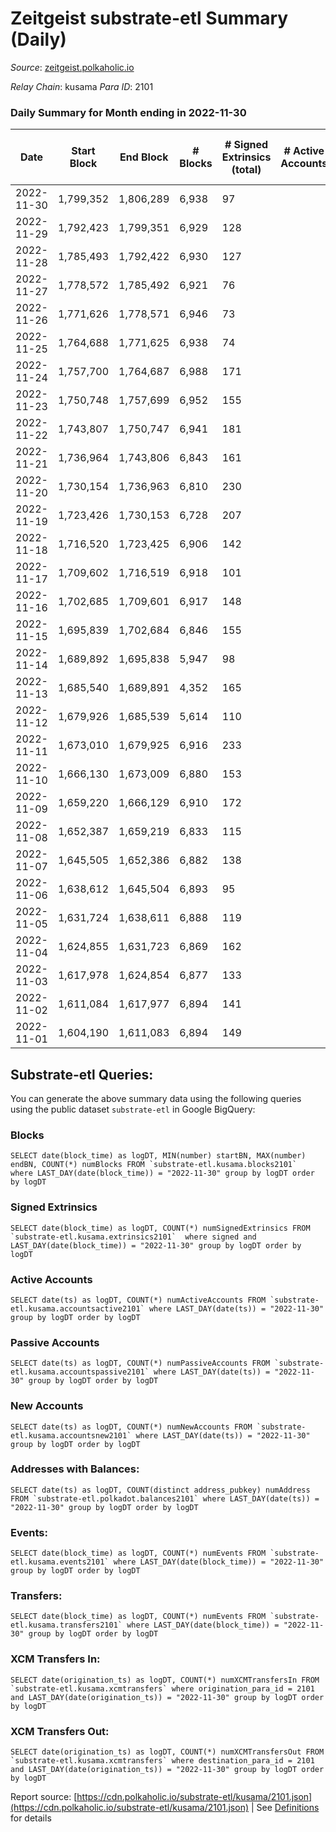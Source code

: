 # Zeitgeist substrate-etl Summary (Daily)

_Source_: [zeitgeist.polkaholic.io](https://zeitgeist.polkaholic.io)

*Relay Chain*: kusama
*Para ID*: 2101



### Daily Summary for Month ending in 2022-11-30


| Date | Start Block | End Block | # Blocks | # Signed Extrinsics (total) | # Active Accounts | # Passive | # New | # Addresses with Balances | # Events | # Transfers | # XCM Transfers In | # XCM Transfers Out | Issues | 
| ---- | ----------- | --------- | -------- | --------------------------- | ----------------- | --------- | ----- | ------------------------- | -------- | ----------- | ------------------ | ------------------- | ------ |
| 2022-11-30 | 1,799,352 | 1,806,289 | 6,938 | 97 |  |  |  | 15,053 | 36,407 | 49  | 2  |   |  |
| 2022-11-29 | 1,792,423 | 1,799,351 | 6,929 | 128 |  |  |  | 15,053 | 35,550 | 137  | 2  |   |  |
| 2022-11-28 | 1,785,493 | 1,792,422 | 6,930 | 127 |  |  |  | 15,054 | 36,378 | 71  |   |   |  |
| 2022-11-27 | 1,778,572 | 1,785,492 | 6,921 | 76 |  |  |  | 15,052 | 34,743 | 46  | 1  |   |  |
| 2022-11-26 | 1,771,626 | 1,778,571 | 6,946 | 73 |  |  |  | 15,052 | 36,055 | 51  |   |   |  |
| 2022-11-25 | 1,764,688 | 1,771,625 | 6,938 | 74 |  |  |  | 15,051 | 34,695 | 32  |   |   |  |
| 2022-11-24 | 1,757,700 | 1,764,687 | 6,988 | 171 |  |  |  |  | 36,777 | 160  |   |   |  |
| 2022-11-23 | 1,750,748 | 1,757,699 | 6,952 | 155 |  |  |  |  | 35,974 | 74  |   |   |  |
| 2022-11-22 | 1,743,807 | 1,750,747 | 6,941 | 181 |  |  |  |  | 35,316 | 208  |   |   |  |
| 2022-11-21 | 1,736,964 | 1,743,806 | 6,843 | 161 |  |  |  |  | 36,249 | 106  | 1  |   |  |
| 2022-11-20 | 1,730,154 | 1,736,963 | 6,810 | 230 |  |  |  |  | 35,795 | 270  | 1  |   |  |
| 2022-11-19 | 1,723,426 | 1,730,153 | 6,728 | 207 |  |  |  |  | 34,420 | 183  |   |   |  |
| 2022-11-18 | 1,716,520 | 1,723,425 | 6,906 | 142 |  |  |  |  | 35,511 | 120  |   |   |  |
| 2022-11-17 | 1,709,602 | 1,716,519 | 6,918 | 101 |  |  |  |  | 34,080 | 35  | 1  |   |  |
| 2022-11-16 | 1,702,685 | 1,709,601 | 6,917 | 148 |  |  |  | 15,007 | 35,675 | 91  |   |   |  |
| 2022-11-15 | 1,695,839 | 1,702,684 | 6,846 | 155 |  |  |  |  | 33,819 | 84  | 1  |   |  |
| 2022-11-14 | 1,689,892 | 1,695,838 | 5,947 | 98 |  |  |  | 14,993 | 28,466 | 53  | 2  |   |  |
| 2022-11-13 | 1,685,540 | 1,689,891 | 4,352 | 165 |  |  |  |  | 19,063 | 105  | 1  |   |  |
| 2022-11-12 | 1,679,926 | 1,685,539 | 5,614 | 110 |  |  |  | 14,991 | 27,902 | 50  | 1  |   |  |
| 2022-11-11 | 1,673,010 | 1,679,925 | 6,916 | 233 |  |  |  |  | 34,072 | 163  | 2  |   |  |
| 2022-11-10 | 1,666,130 | 1,673,009 | 6,880 | 153 |  |  |  |  | 34,682 | 72  | 2  |   |  |
| 2022-11-09 | 1,659,220 | 1,666,129 | 6,910 | 172 |  |  |  |  | 33,540 | 169  | 2  |   |  |
| 2022-11-08 | 1,652,387 | 1,659,219 | 6,833 | 115 |  |  |  |  | 33,843 | 58  | 17 ($852.88) |   |  |
| 2022-11-07 | 1,645,505 | 1,652,386 | 6,882 | 138 |  |  |  |  | 32,969 | 38  | 37 ($1,361.09) |   |  |
| 2022-11-06 | 1,638,612 | 1,645,504 | 6,893 | 95 |  |  |  |  | 33,012 | 106  |   |   |  |
| 2022-11-05 | 1,631,724 | 1,638,611 | 6,888 | 119 |  |  |  |  | 33,936 | 55  | 2  |   |  |
| 2022-11-04 | 1,624,855 | 1,631,723 | 6,869 | 162 |  |  |  |  | 33,313 | 168  |   |   |  |
| 2022-11-03 | 1,617,978 | 1,624,854 | 6,877 | 133 |  |  |  | 14,986 | 33,902 | 97  |   |   |  |
| 2022-11-02 | 1,611,084 | 1,617,977 | 6,894 | 141 |  |  |  | 14,986 | 33,129 | 123  |   |   |  |
| 2022-11-01 | 1,604,190 | 1,611,083 | 6,894 | 149 |  |  |  | 14,984 | 34,152 | 120  |   |   |  |

## Substrate-etl Queries:
You can generate the above summary data using the following queries using the public dataset `substrate-etl` in Google BigQuery:


### Blocks
```
SELECT date(block_time) as logDT, MIN(number) startBN, MAX(number) endBN, COUNT(*) numBlocks FROM `substrate-etl.kusama.blocks2101`  where LAST_DAY(date(block_time)) = "2022-11-30" group by logDT order by logDT
```


### Signed Extrinsics
```
SELECT date(block_time) as logDT, COUNT(*) numSignedExtrinsics FROM `substrate-etl.kusama.extrinsics2101`  where signed and LAST_DAY(date(block_time)) = "2022-11-30" group by logDT order by logDT
```


### Active Accounts
```
SELECT date(ts) as logDT, COUNT(*) numActiveAccounts FROM `substrate-etl.kusama.accountsactive2101` where LAST_DAY(date(ts)) = "2022-11-30" group by logDT order by logDT
```


### Passive Accounts
```
SELECT date(ts) as logDT, COUNT(*) numPassiveAccounts FROM `substrate-etl.kusama.accountspassive2101` where LAST_DAY(date(ts)) = "2022-11-30" group by logDT order by logDT
```


### New Accounts
```
SELECT date(ts) as logDT, COUNT(*) numNewAccounts FROM `substrate-etl.kusama.accountsnew2101` where LAST_DAY(date(ts)) = "2022-11-30" group by logDT order by logDT
```


### Addresses with Balances:
```
SELECT date(ts) as logDT, COUNT(distinct address_pubkey) numAddress FROM `substrate-etl.polkadot.balances2101` where LAST_DAY(date(ts)) = "2022-11-30" group by logDT order by logDT
```


### Events:
```
SELECT date(block_time) as logDT, COUNT(*) numEvents FROM `substrate-etl.kusama.events2101` where LAST_DAY(date(block_time)) = "2022-11-30" group by logDT order by logDT
```


### Transfers:
```
SELECT date(block_time) as logDT, COUNT(*) numEvents FROM `substrate-etl.kusama.transfers2101` where LAST_DAY(date(block_time)) = "2022-11-30" group by logDT order by logDT
```


### XCM Transfers In:
```
SELECT date(origination_ts) as logDT, COUNT(*) numXCMTransfersIn FROM `substrate-etl.kusama.xcmtransfers` where origination_para_id = 2101 and LAST_DAY(date(origination_ts)) = "2022-11-30" group by logDT order by logDT
```


### XCM Transfers Out:
```
SELECT date(origination_ts) as logDT, COUNT(*) numXCMTransfersOut FROM `substrate-etl.kusama.xcmtransfers` where destination_para_id = 2101 and LAST_DAY(date(origination_ts)) = "2022-11-30" group by logDT order by logDT
```



Report source: [https://cdn.polkaholic.io/substrate-etl/kusama/2101.json](https://cdn.polkaholic.io/substrate-etl/kusama/2101.json) | See [Definitions](/DEFINITIONS.md) for details
